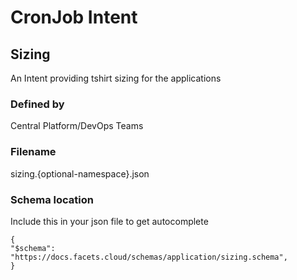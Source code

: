 # CronJob Intent


## Sizing

An Intent providing tshirt sizing for the applications

### Defined by

Central Platform/DevOps Teams

### Filename
sizing.{optional-namespace}.json

### Schema location
Include this in your json file to get autocomplete
```
{
"$schema": "https://docs.facets.cloud/schemas/application/sizing.schema",
}
```
